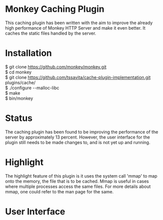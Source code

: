 Monkey Caching Plugin
=====================

This caching plugin has been written with the aim to improve the already high performance of Monkey HTTP Server and make it even better. It caches the static files handled by the server.  

Installation
============

$ git clone https://github.com/monkey/monkey.git  
$ cd monkey  
$ git clone https://github.com/tssavita/cache-plugin-implementation.git plugins/cache/  
$ ./configure --malloc-libc  
$ make  
$ bin/monkey

Status
======

The caching plugin has been found to be improving the performance of the server by approximately 13 percent. However, the user interface for the plugin still needs to be made changes to, and is not yet up and running. 

Highlight
=========

The highlight feature of this plugin is it uses the system call 'mmap' to map onto the memory, the file that is to be cached. Mmap is useful in cases where multiple processes access the same files. For more details about mmap, one could refer to the man page for the same.

User Interface
==============
